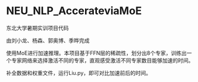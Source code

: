 # NEU_NLP_AccerateviaMoE

东北大学暑期实训项目代码

由刘小龙、杨森、郭奥博、季晔完成

使用MoE进行加速推理。本项目基于FFN层的稀疏性，划分出8个专家，训练出一个专家网络来选择激活不同的专家，直观感受激活不同专家数目能够加速的时间。

补全数据和权重文件，运行Liu.py，即可对比加速前后的时间。
